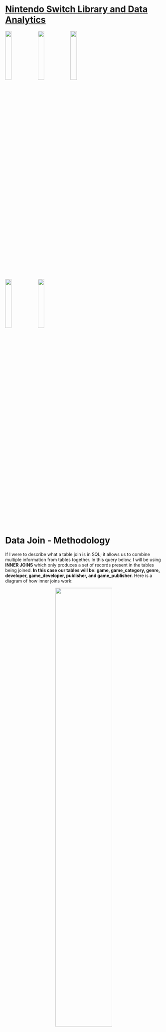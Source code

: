 # **[Nintendo Switch Library and Data Analytics](https://github.com/rdang4/nintendo-database-analytics)**

[<img src="https://github.com/rdang4/nintendo-database-analytics/blob/main/Images/view_icon1.png" width=20% height=20%>](https://github.com/rdang4/nintendo-database-analytics/tree/main/Methodology%20(SQL))
[<img src="https://github.com/rdang4/nintendo-database-analytics/blob/main/Images/view_icon2.png" width=20% height=20%>](https://github.com/rdang4/nintendo-database-analytics/tree/main/Data%20Questions%20(SQL))
[<img src="https://github.com/rdang4/nintendo-database-analytics/blob/main/Images/view_icon3.png" width=20% height=20%>](https://github.com/rdang4/nintendo-database-analytics/tree/main)

[<img src="https://github.com/rdang4/nintendo-database-analytics/blob/main/Images/view_icon4.png" width=20% height=20%>](https://github.com/rdang4?tab=repositories)
[<img src="https://github.com/rdang4/nintendo-database-analytics/blob/main/Images/view_icon5.png" width=20% height=20%>](https://github.com/rdang4)
# Data Join - Methodology
If I were to describe what a table join is in SQL; it allows us to combine multiple information from tables together. In this query below, I will be using **INNER JOINS** which only produces a set of records present in the tables being joined. **In this case our tables will be: game, game_category, genre, developer, game_developer, publisher, and game_publisher.** Here is a diagram of how inner joins work:

<p align="center">
<img src="https://github.com/rdang4/nintendo-database-analytics/blob/main/Images/Inner_Join_Diagram.png" width=60% height=60%>
</p>

> In this case, we have a total of 7 tables. Each table that is being inner joined like genre and game_category, they will be joined together because they both have game_id. Putting these two together will only display columns that these two tables have in common.

## **Table of Contents**

1. [Table Join](#table-join)

2. [Counting Games](#counting-games)

3. [What's Next?](#whats-next)

<br />

---

## **Table Join**
With our hard work done, I am now able to join all the tables together to create a clean chart for me to view.

```sql
DROP TABLE IF EXISTS joined_dataset;

CREATE TEMP TABLE joined_dataset AS
SELECT game.game_id, game.title, genre.genre_id, genre.name AS genre_name,
	   game.esrb, game.metascore, game.user_score, publisher.name AS publisher_name, 
	   developer.name AS developer_name
FROM game

INNER JOIN game_category
	ON game.game_id = game_category.game_id
INNER JOIN genre
	ON game_category.genre_id = genre.genre_id
INNER JOIN game_developer
	ON game.game_id = game_developer.game_id
INNER JOIN developer
	ON game_developer.developer_id = developer.developer_id
INNER JOIN game_publisher
	ON game.game_id = game_publisher.game_id
INNER JOIN publisher
	ON game_publisher.publisher_id = publisher.publisher_id;
	
SELECT * FROM joined_dataset
WHERE metascore IS NOT NULL
ORDER BY metascore DESC
LIMIT 10;
```
<br />

✅ **Result:**
|game_id |title                                                      |genre_id |genre_name          |esrb |metascore|user_score|publisher_name   |developer_name        |
|--------|-----------------------------------------------------------|---------|--------------------|-----|---------|----------|-----------------|----------------------|
|1       |The Legend of Zelda: Breath of the Wild                    |19       |Open-World          |E10+ |97       |8.7       |Nintendo         |Nintendo              |
|2       |Super Mario Odyssey                                        |22       |Platformer          |E10+ |97       |8.9       |Nintendo         |Nintendo              |
|3       |The House in Fata Morgana - Dreams of the Revenants Edition|40       |Visual Novel        |M    |96       |8.6       |Limited Run Games|HuneX                 |
|4       |The Legend of Zelda: Tears of the Kingdom                  |19       |Open-World          |E10+ |96       |8.3       |Nintendo         |Nintendo              |
|5       |Portal: Companion Collection                               |23       |Puzzle              |T    |95       |8.7       |Valve Software   |Valve Software        |
|6       |Persona 5 Royal                                            |41       |JRPG                |M    |94       |8.6       |Atlus            |Atlus                 |
|7       |Metroid Prime Remastered                                   |15       |First-Person Shooter|T    |94       |8.7       |Nintendo         |Retro Studios         |
|8       |Tetris Effect: Connected                                   |23       |Puzzle              |E    |94       |7.6       |Enhance Games    |Monstars Inc. Resonair|
|9       |Divinity: Original Sin II - Definitive Edition             |24       |RPG                 |M    |93       |8.1       |Supegiant Games  |Larian Studios Games  |
|10      |Undertale                                                  |41       |JRPG                |E10+ |93       |8.5       |tobyfox          |tobyfox               |

<br />

## **Counting Games**
With such an extensive database, I definitely wanted to know how many games were in each genre out of the 500+ games I have inserted plus their earliest and latest release. 

I will need to add 3 other columns in our joined data called **```total_games```**, **```earliest_release```**, and **```latest_release```** to determine that information.

Here is the query I came up with:

```sql
-- create a temporary table of our joined data with columns of total_games plus their earliest and latest releases
DROP TABLE IF EXISTS total_database_count_and_releases;

CREATE TEMP TABLE total_database_count_and_releases AS

SELECT genre.genre_id, genre.name AS genre_name, game.game_id, 
	   game.title, game.esrb, game.metascore, game.user_score,
	   publisher.name AS publisher_name, developer.name AS developer_name,
	   game.release_date
FROM game

INNER JOIN game_category
	ON game.game_id = game_category.game_id
INNER JOIN genre
	ON game_category.genre_id = genre.genre_id
INNER JOIN game_developer
	ON game.game_id = game_developer.game_id
INNER JOIN developer
	ON game_developer.developer_id = developer.developer_id
INNER JOIN game_publisher
	ON game.game_id = game_publisher.game_id
INNER JOIN publisher
	ON game_publisher.publisher_id = publisher.publisher_id;

-- since there will be multiple rows of genre names, we can GROUP BY genre_name and genre_id to count the total_games
-- MIN and MAX is used to find the earliest and latest dates from the table.
SELECT genre_id, genre_name, COUNT(*) AS total_games,
	MIN(release_date) AS earliest_release, 
	MAX(release_date) AS latest_release
FROM total_database_count_and_releases
GROUP BY genre_name, genre_id
ORDER BY total_games DESC
LIMIT 10;
```
<br />

✅ **Result:**
|genre_id |genre_name              |total_games |earliest_release |latest_release |
|---------|------------------------|------------|-----------------|---------------|
|22       |Platformer              |94          |2017-03-03       |2023-10-20	  |
|5        |Adventure               |42          |2017-10-06       |2023-12-05	  |
|2        |Action Adventure	   |37          |2017-04-13       |2023-10-26	  |
|11       |Compilation         	   |37          |2017-11-21       |2023-06-30	  |
|4        |Action RPG              |36          |2017-12-01       |2023-11-16	  |
|41       |JRPG                    |34          |2017-03-03       |2023-11-17	  |
|40       |Visual Novel            |26          |2017-05-11       |2023-09-08	  |
|24       |RPG                     |22          |2017-10-05       |2023-07-18	  |
|46       |Shoot-'Em-Up       	   |19          |2017-09-07       |2023-08-17	  |
|38       |Turn-Based Strategy     |19          |2017-03-28       |2023-10-05	  |

<br />

**Finishing Thoughts:**

I am excited to be done with a majority of the work! With so much effort put into the [Methodology](https://github.com/rdang4/nintendo-database-analytics/tree/main/Methodology%20(SQL)) portion of this project, I am so happy to see the results from it. There is still so much to learn, but I am very satisfied with what I can accomplish after taking a course. 

<br />

## **What's Next?**

### **With all the table joining out of the way, we can use this information to our advantage on our problems to come. Let's move on to the questions portion of this project!**

<br />

**Data Questions (SQL) Folder:** 

[<img src="https://github.com/rdang4/nintendo-database-analytics/blob/main/Images/view_icon2.png" width=20% height=20%>](https://github.com/rdang4/nintendo-database-analytics/tree/main/Data%20Questions%20(SQL))

**First Part of the Project:**

[<img src="https://github.com/rdang4/nintendo-database-analytics/blob/main/Images/view_icon1.png" width=20% height=20%>](https://github.com/rdang4/nintendo-database-analytics/tree/main/Methodology%20(SQL))

**Main Folder:**

[<img src="https://github.com/rdang4/nintendo-database-analytics/blob/main/Images/view_icon3.png" width=20% height=20%>](https://github.com/rdang4/nintendo-database-analytics/tree/main)


--------------------------------

<p>&copy; 2024 Ryan Dang</p>
